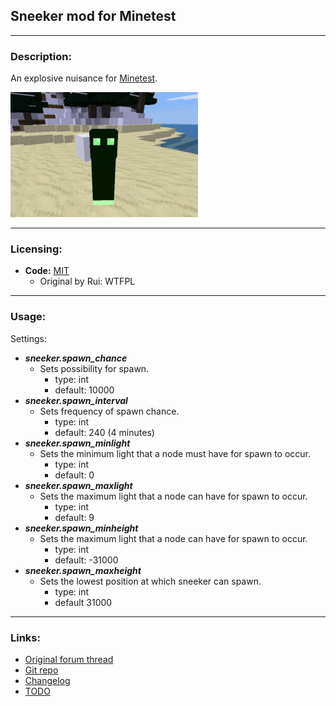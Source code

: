 ## Sneeker mod for Minetest

---
### Description:

An explosive nuisance for [Minetest](http://minetest.net/).

![screenshot](screenshot.png)

---
### Licensing:

- **Code:** [MIT](LICENSE.txt)
    - Original by Rui: WTFPL

---
### Usage:

Settings:
- ***sneeker.spawn_chance***
  - Sets possibility for spawn.
	- type: int
	- default: 10000
- ***sneeker.spawn_interval***
  - Sets frequency of spawn chance.
	- type: int
	- default: 240 (4 minutes)
- ***sneeker.spawn_minlight***
  - Sets the minimum light that a node must have for spawn to occur.
	- type: int
	- default: 0
- ***sneeker.spawn_maxlight***
  - Sets the maximum light that a node can have for spawn to occur.
	- type: int
	- default: 9
- ***sneeker.spawn_minheight***
  - Sets the maximum light that a node can have for spawn to occur.
	- type: int
	- default: -31000
- ***sneeker.spawn_maxheight***
  - Sets the lowest position at which sneeker can spawn.
	- type: int
	- default 31000

---
### Links:

- [Original forum thread](https://forum.minetest.net/viewtopic.php?t=11891)
- [Git repo](https://github.com/AntumMT/mod-sneeker)
- [Changelog](CHANGES.txt)
- [TODO](TODO.txt)
